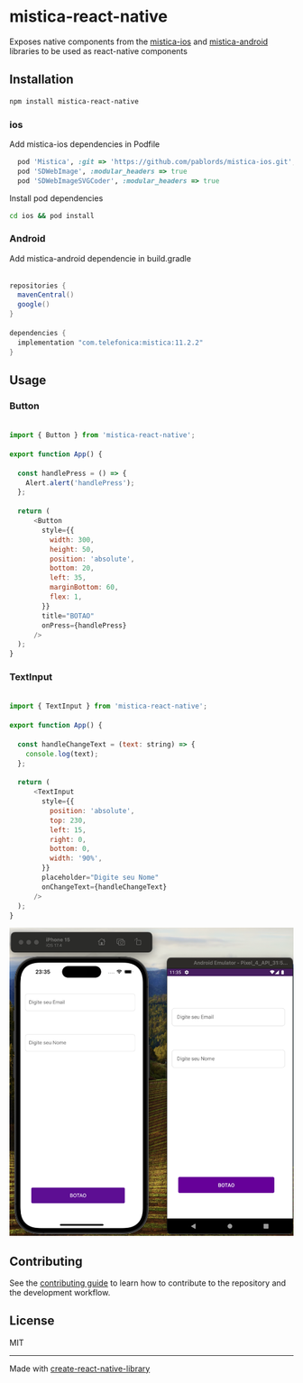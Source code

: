 # mistica-react-native

Exposes native components from the [mistica-ios](https://github.com/Telefonica/mistica-ios) and [mistica-android](https://github.com/Telefonica/mistica-android) libraries to be used as react-native components


## Installation

```sh
npm install mistica-react-native
```

### ios

Add mistica-ios dependencies in Podfile

```ruby
  pod 'Mistica', :git => 'https://github.com/pablords/mistica-ios.git', :branch => "podspec-support"
  pod 'SDWebImage', :modular_headers => true
  pod 'SDWebImageSVGCoder', :modular_headers => true
```

Install pod dependencies

```sh
cd ios && pod install
```

### Android

Add mistica-android dependencie in build.gradle

```gradle

repositories {
  mavenCentral()
  google()
}

dependencies {
  implementation "com.telefonica:mistica:11.2.2"
}
```

## Usage

### Button

```js

import { Button } from 'mistica-react-native';

export function App() {

  const handlePress = () => {
    Alert.alert('handlePress');
  };

  return (
      <Button
        style={{
          width: 300,
          height: 50,
          position: 'absolute',
          bottom: 20,
          left: 35,
          marginBottom: 60,
          flex: 1,
        }}
        title="BOTAO"
        onPress={handlePress}
      />
  );
}

```

### TextInput

```js

import { TextInput } from 'mistica-react-native';

export function App() {

  const handleChangeText = (text: string) => {
    console.log(text);
  };

  return (
      <TextInput
        style={{
          position: 'absolute',
          top: 230,
          left: 15,
          right: 0,
          bottom: 0,
          width: '90%',
        }}
        placeholder="Digite seu Nome"
        onChangeText={handleChangeText}
      />
  );
}

```

![buton_input](./docs/button_input.png)


## Contributing

See the [contributing guide](CONTRIBUTING.md) to learn how to contribute to the repository and the development workflow.

## License

MIT

---

Made with [create-react-native-library](https://github.com/callstack/react-native-builder-bob)
